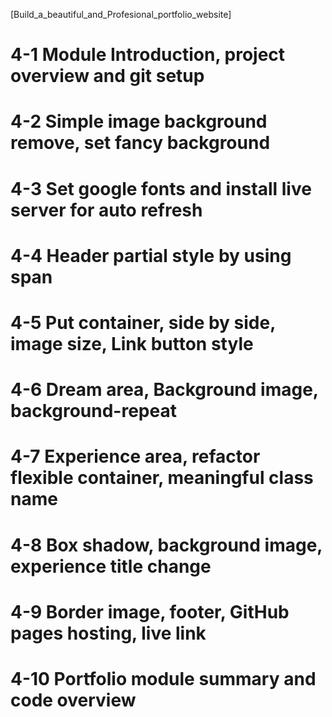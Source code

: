 [Build_a_beautiful_and_Profesional_portfolio_website]

# 4-1 Module Introduction, project overview and git setup
# 4-2 Simple image background remove, set fancy background
# 4-3 Set google fonts and install live server for auto refresh
# 4-4 Header partial style by using span
# 4-5 Put container, side by side, image size, Link button style
# 4-6 Dream area, Background image, background-repeat
# 4-7 Experience area, refactor flexible container, meaningful class name
# 4-8 Box shadow, background image, experience title change
# 4-9 Border image, footer, GitHub pages hosting, live link
# 4-10 Portfolio module summary and code overview
